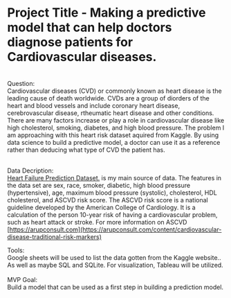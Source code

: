 # Project Title - Making a predictive model that can help doctors diagnose patients for Cardiovascular diseases. 
<br>
Question:<br> Cardiovascular diseases (CVD) or commonly known as heart disease is the leading cause of death worldwide. CVDs are a group of diorders of the heart and blood vessels and include coronary heart disease, cerebrovascular disease, rtheumatic heart disease and other conditions. There are many factors increase or play a role in cardiovascular disease like high cholesterol, smoking, diabetes, and high blood pressure. The problem I am approaching with this heart risk dataset aquired from Kaggle. By using data science to build a predictive model, a doctor can use it as a reference rather than deducing what type of CVD the patient has. 

<br> Data Decription: <br>
[Heart Failure Prediction Dataset.](https://www.kaggle.com/fedesoriano/heart-failure-prediction) is my main source of data. The features in the data set are sex, race, smoker, diabetic, high blood pressure (hypertensive), age, maximum blood pressure (systolic), cholesterol, HDL cholesterol, and ASCVD risk score. The ASCVD risk score is a national guideline developed by the American College of Cardiology. It is a calculation of the person 10-year risk of having a cardiovascular problem, such as heart attack or stroke. For more information on ASCVD [https://arupconsult.com](https://arupconsult.com/content/cardiovascular-disease-traditional-risk-markers)

Tools: 
<br>
Google sheets will be used to list the data gotten from the Kaggle website.. As well as maybe SQL and SQLite. For visualization, Tableau will be utilized.<br>
<br>
MVP Goal:
<br>
Build a model that can be used as a first step in building a prediction model.
